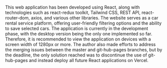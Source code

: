 
This web application has been developed using React, along with technologies such as react-redux toolkit, Tailwind CSS, REST API, react-router-dom, axios, and various other libraries. The website serves as a car rental service platform, offering user-friendly filtering options and the ability to save selected cars. The application is currently in the development phase, with the desktop version being the only one implemented so far. Therefore, it is recommended to view the application on devices with a screen width of 1280px or more. The author also made efforts to address the merging issues between the master and git-hub-pages branches, but by the deadline, the only solution reached was to discontinue the use of git-hub-pages and instead deploy all future React applications on Vercel.
